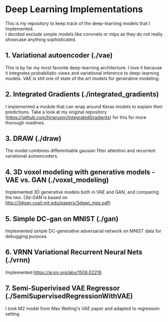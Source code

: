 # Deep Learning Implementations
This is my repository to keep track of the deep-learning models that I implemented.  
I decided exclude simple models like convnets or mlps as they do not really showcase anything sophisticated.

## 1. Variational autoencoder (./vae)  
This is by far my most favorite deep-learning architecture. I love it because it integrates probabilistic views and variational inference to deep-learning models. VAE is still one of state of the art models for generative modeling.

## 2. Integrated Gradients (./integrated_gradients)  
I implemented a module that can wrap around Keras models to explain their predictions. Take a look at my original repository (https://github.com/hiranumn/IntegratedGradients) for this for more thorough readmes. 

## 3. DRAW (./draw)  
The model combines differentiable gausian filter attention and recurrent variational autoencoders.

## 4. 3D voxel modeling with generative models - VAE vs. GAN (./voxel_modeling)
Implemented 3D generative models both in VAE and GAN, and comparing the two. (3d-GAN is based on http://3dgan.csail.mit.edu/papers/3dgan_nips.pdf)

## 5. Simple DC-gan on MNIST (./gan)
Implemented simple DC-generative adversarial network on MNIST data for debugging purpose.

## 6. VRNN Variational Recurrent Neural Nets (./vrnn)
Implemented https://arxiv.org/abs/1506.02216.

## 7. Semi-Superivised VAE Regressor (./SemiSupervisedRegressionWithVAE)
I took M2 model from Max Welling's VAE paper and adapted to regression setting

